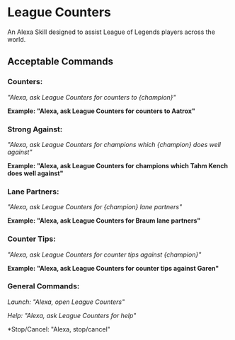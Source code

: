 # League Counters
An Alexa Skill designed to assist League of Legends players across the world.

## Acceptable Commands

### Counters:
  *"Alexa, ask League Counters for counters to {champion}"*

  **Example: "Alexa, ask League Counters for counters to Aatrox"**

### Strong Against:
  *"Alexa, ask League Counters for champions which {champion} does well against"*

  **Example: "Alexa, ask League Counters for champions which Tahm Kench does well against"**

### Lane Partners:
  *"Alexa, ask League Counters for {champion} lane partners"*

  **Example: "Alexa, ask League Counters for Braum lane partners"**

### Counter Tips:
  *"Alexa, ask League Counters for counter tips against {champion}"*

  **Example: "Alexa, ask League Counters for counter tips against Garen"**

### General Commands:
*Launch: "Alexa, open League Counters"*

*Help: "Alexa, ask League Counters for help"*

*Stop/Cancel: "Alexa, stop/cancel"
